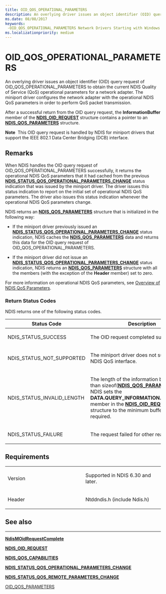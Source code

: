 ```yaml
---
title: OID_QOS_OPERATIONAL_PARAMETERS
description: An overlying driver issues an object identifier (OID) query request of OID_QOS_OPERATIONAL_PARAMETERS to obtain the current NDIS Quality of Service (QoS) operational parameters for a network adapter.
ms.date: 08/08/2017
keywords: 
 -OID_QOS_OPERATIONAL_PARAMETERS Network Drivers Starting with Windows Vista
ms.localizationpriority: medium
---
```


# OID\_QOS\_OPERATIONAL\_PARAMETERS


An overlying driver issues an object identifier (OID) query request of OID\_QOS\_OPERATIONAL\_PARAMETERS to obtain the current NDIS Quality of Service (QoS) operational parameters for a network adapter. The miniport driver configures the network adapter with the operational NDIS QoS parameters in order to perform QoS packet transmission.

After a successful return from the OID query request, the **InformationBuffer** member of the [**NDIS\_OID\_REQUEST**](/windows-hardware/drivers/ddi/ndis/ns-ndis-_ndis_oid_request) structure contains a pointer to an [**NDIS\_QOS\_PARAMETERS**](/windows-hardware/drivers/ddi/ntddndis/ns-ntddndis-_ndis_qos_parameters) structure.

**Note**  This OID query request is handled by NDIS for miniport drivers that support the IEEE 802.1 Data Center Bridging (DCB) interface.

 

Remarks
-------

When NDIS handles the OID query request of OID\_QOS\_OPERATIONAL\_PARAMETERS successfully, it returns the operational NDIS QoS parameters that it had cached from the previous [**NDIS\_STATUS\_QOS\_OPERATIONAL\_PARAMETERS\_CHANGE**](./ndis-status-qos-operational-parameters-change.md) status indication that was issued by the miniport driver. The driver issues this status indication to report on the initial set of operational NDIS QoS parameters. The driver also issues this status indication whenever the operational NDIS QoS parameters change.

NDIS returns an [**NDIS\_QOS\_PARAMETERS**](/windows-hardware/drivers/ddi/ntddndis/ns-ntddndis-_ndis_qos_parameters) structure that is initialized in the following way:

-   If the miniport driver previously issued an [**NDIS\_STATUS\_QOS\_OPERATIONAL\_PARAMETERS\_CHANGE**](./ndis-status-qos-operational-parameters-change.md) status indication, NDIS caches the [**NDIS\_QOS\_PARAMETERS**](/windows-hardware/drivers/ddi/ntddndis/ns-ntddndis-_ndis_qos_parameters) data and returns this data for the OID query request of OID\_QOS\_OPERATIONAL\_PARAMETERS.

-   If the miniport driver did not issue an [**NDIS\_STATUS\_QOS\_OPERATIONAL\_PARAMETERS\_CHANGE**](./ndis-status-qos-operational-parameters-change.md) status indication, NDIS returns an [**NDIS\_QOS\_PARAMETERS**](/windows-hardware/drivers/ddi/ntddndis/ns-ntddndis-_ndis_qos_parameters) structure with all the members (with the exception of the **Header** member) set to zero.

For more information on operational NDIS QoS parameters, see [Overview of NDIS QoS Parameters](./overview-of-ndis-qos-parameters.md).

### Return Status Codes

NDIS returns one of the following status codes.

<table>
<colgroup>
<col width="50%" />
<col width="50%" />
</colgroup>
<thead>
<tr class="header">
<th>Status Code</th>
<th>Description</th>
</tr>
</thead>
<tbody>
<tr class="odd">
<td><p>NDIS_STATUS_SUCCESS</p></td>
<td><p>The OID request completed successfully.</p></td>
</tr>
<tr class="even">
<td><p>NDIS_STATUS_NOT_SUPPORTED</p></td>
<td><p>The miniport driver does not support the NDIS QoS interface.</p></td>
</tr>
<tr class="odd">
<td><p>NDIS_STATUS_INVALID_LENGTH</p></td>
<td><p>The length of the information buffer is less than sizeof(<a href="/windows-hardware/drivers/ddi/ntddndis/ns-ntddndis-_ndis_qos_parameters" data-raw-source="[&lt;strong&gt;NDIS_QOS_PARAMETERS&lt;/strong&gt;](/windows-hardware/drivers/ddi/ntddndis/ns-ntddndis-_ndis_qos_parameters)"><strong>NDIS_QOS_PARAMETERS</strong></a>). NDIS sets the <strong>DATA.QUERY_INFORMATION.BytesNeeded</strong> member in the <a href="/windows-hardware/drivers/ddi/ndis/ns-ndis-_ndis_oid_request" data-raw-source="[&lt;strong&gt;NDIS_OID_REQUEST&lt;/strong&gt;](/windows-hardware/drivers/ddi/ndis/ns-ndis-_ndis_oid_request)"><strong>NDIS_OID_REQUEST</strong></a> structure to the minimum buffer size that is required.</p></td>
</tr>
<tr class="even">
<td><p>NDIS_STATUS_FAILURE</p></td>
<td><p>The request failed for other reasons.</p></td>
</tr>
</tbody>
</table>

 

Requirements
------------

<table>
<colgroup>
<col width="50%" />
<col width="50%" />
</colgroup>
<tbody>
<tr class="odd">
<td><p>Version</p></td>
<td><p>Supported in NDIS 6.30 and later.</p></td>
</tr>
<tr class="even">
<td><p>Header</p></td>
<td>Ntddndis.h (include Ndis.h)</td>
</tr>
</tbody>
</table>

## See also


****
[**NdisMOidRequestComplete**](/windows-hardware/drivers/ddi/ndis/nf-ndis-ndismoidrequestcomplete)

[**NDIS\_OID\_REQUEST**](/windows-hardware/drivers/ddi/ndis/ns-ndis-_ndis_oid_request)

[**NDIS\_QOS\_CAPABILITIES**](/windows-hardware/drivers/ddi/ntddndis/ns-ntddndis-_ndis_qos_capabilities)

[**NDIS\_STATUS\_QOS\_OPERATIONAL\_PARAMETERS\_CHANGE**](./ndis-status-qos-operational-parameters-change.md)

[**NDIS\_STATUS\_QOS\_REMOTE\_PARAMETERS\_CHANGE**](./ndis-status-qos-remote-parameters-change.md)

[OID\_QOS\_PARAMETERS](oid-qos-parameters.md)

